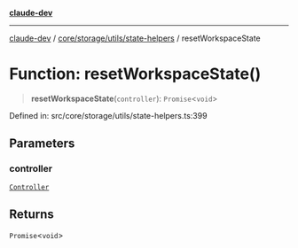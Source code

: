 [**claude-dev**](../../../../../README.md)

***

[claude-dev](../../../../../README.md) / [core/storage/utils/state-helpers](../README.md) / resetWorkspaceState

# Function: resetWorkspaceState()

> **resetWorkspaceState**(`controller`): `Promise`\<`void`\>

Defined in: src/core/storage/utils/state-helpers.ts:399

## Parameters

### controller

[`Controller`](../../../../controller/classes/Controller.md)

## Returns

`Promise`\<`void`\>
